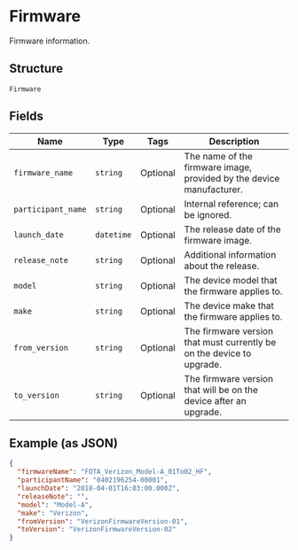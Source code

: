 
# Firmware

Firmware information.

## Structure

`Firmware`

## Fields

| Name | Type | Tags | Description |
|  --- | --- | --- | --- |
| `firmware_name` | `string` | Optional | The name of the firmware image, provided by the device manufacturer. |
| `participant_name` | `string` | Optional | Internal reference; can be ignored. |
| `launch_date` | `datetime` | Optional | The release date of the firmware image. |
| `release_note` | `string` | Optional | Additional information about the release. |
| `model` | `string` | Optional | The device model that the firmware applies to. |
| `make` | `string` | Optional | The device make that the firmware applies to. |
| `from_version` | `string` | Optional | The firmware version that must currently be on the device to upgrade. |
| `to_version` | `string` | Optional | The firmware version that will be on the device after an upgrade. |

## Example (as JSON)

```json
{
  "firmwareName": "FOTA_Verizon_Model-A_01To02_HF",
  "participantName": "0402196254-00001",
  "launchDate": "2018-04-01T16:03:00.000Z",
  "releaseNote": "",
  "model": "Model-A",
  "make": "Verizon",
  "fromVersion": "VerizonFirmwareVersion-01",
  "toVersion": "VerizonFirmwareVersion-02"
}
```

